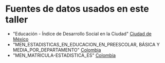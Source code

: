 # Fuentes de datos usados en este taller

* "Educación - Índice de Desarrollo Social en la Ciudad" [Ciudad de México](https://datos.cdmx.gob.mx/dataset/diagnostico-cdmx_2015_educacion)
* "MEN_ESTADISTICAS_EN_EDUCACION_EN_PREESCOLAR, BÁSICA Y MEDIA_POR_DEPARTAMENTO" [Colombia](https://www.datos.gov.co/Educaci-n/MEN_ESTADISTICAS_EN_EDUCACION_EN_PREESCOLAR-B-SICA/ji8i-4anb)
* "MEN_MATRICULA-ESTADISTICA_ES" [Colombia](https://www.datos.gov.co/Educaci-n/MEN_MATRICULA-ESTADISTICA_ES/5wck-szir)